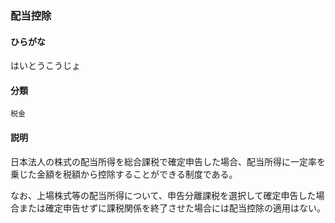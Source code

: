 <div style="display:none;">

## [あ行](securities-terms?id=あ行)
## [か行](securities-terms?id=か行)
## [さ行](securities-terms?id=さ行)
## [た行](securities-terms?id=た行)
## [な行](securities-terms?id=な行)
## [は行](securities-terms?id=は行)

</div>

### 配当控除

#### ひらがな

はいとうこうじょ

#### 分類

`税金`

#### 説明

日本法人の株式の配当所得を総合課税で確定申告した場合、配当所得に一定率を乗じた金額を税額から控除することができる制度である。
なお、上場株式等の配当所得について、申告分離課税を選択して確定申告した場合または確定申告せずに課税関係を終了させた場合には配当控除の適用はない。

<div style="display:none;">

## [ま行](securities-terms?id=ま行)
## [や行](securities-terms?id=や行)
## [ら行](securities-terms?id=ら行)
## [わ行](securities-terms?id=わ行)
## [英数字・記号](securities-terms?id=英数字・記号)

</div>

